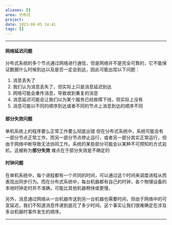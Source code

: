 ```yaml
---
aliases: []
area: 分布式
project: 
date: 2023-08-05 14:41
tags: []
---
```

---
#### 网络延迟问题
分布式系统的多个节点通过网络进行通信，但是网络并不是完全可靠的，它不能保证数据什么时候到达以及是否一定会到达，因此可能出现以下问题：
1. 消息丢失了
2. 我们认为消息丢失了，但实际上只是消息延迟到达
3. 网络可能会重传消息，导致收到重复的消息
4. 消息延迟可能会让我们以为某个服务已经故障下线，但实际上没有
5. 消息可能以不同的顺序到达或者不同的节点上消息到达的顺序不同

#### 部分失效问题
单机系统上的程序要么正常工作要么彻底出错
但在分布式系统中，系统可能会有一部分节点正常工作，而另一部分节点停止运行，或者另一部分其实正常运行，但由于网络中断导致无法协同工作。系统的某些部分可能会以某种不可预知的方式岩机，这被称为**部分失效**
难点在于部分失效是不确定的

#### 时钟问题
在单机系统中，每个进程都有一个共同的时间，可以通过这个时间来调度进程从而表现出同步行为。而在分布式系统中，每台机器都有自己的时钟，各个物理设备的本地时钟走时并不准确，可能比其他机器稍快或更慢。

另外，消息通过网络从一台机器传送到另一台机器也需要时间，但由于网络中的可变延迟，我们不知道消息传递到底花了多少时间。这个事实让我们很难确定在涉及多台机器时事件发生的顺序。



---
